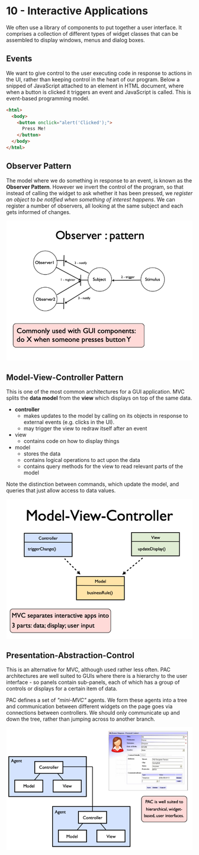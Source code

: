 # 10 - Interactive Applications

We often use a library of components to put together a user interface. It comprises a collection of different types of widget classes that can be assembled to display windows, menus and dialog boxes.

## Events

We want to give control to the user executing code in response to actions in the UI, rather than keeping control in the heart of our program. Below a snipped of JavaScript attached to an element in HTML document, where when a button is clicked it triggers an event and JavaScript is called. This is event-based programming model.

```html
<html>
  <body>
    <button onclick="alert('Clicked');">
      Press Me!
    </button>
  </body>
</html>
```

## Observer Pattern

The model where we do something in response to an event, is known as the **Observer Pattern**. However we invert the control of the program, so that instead of calling the widget to ask whether it has been pressed, we _register an object to be notified when something of interest happens_. We can register a number of observers, all looking at the same subject and each gets informed of changes.

![observer](./images/observer.png)

## Model-View-Controller Pattern

This is one of the most common architectures for a GUI application. MVC splits the **data model** from the **view** which displays on top of the same data.

- **controller**
  - makes updates to the model by calling on its objects in response to external events (e.g. clicks in the UI).
  - may trigger the view to redraw itself after an event
- view
  - contains code on how to display things
- model
  - stores the data
  - contains logical operations to act upon the data
  - contains query methods for the view to read relevant parts of the model

Note the distinction between commands, which update the model, and queries that just allow access to data values.

![model-view-controller](./images/mvc.png)

## Presentation-Abstraction-Control

This is an alternative for MVC, although used rather less often. PAC architectures are well suited to GUIs where there is a hierarchy to the user interface - so panels contain sub-panels, each of which has a group of controls or displays for a certain item of data.

PAC defines a set of _"mini-MVC"_ agents. We form these agents into a tree and communication between different widgets on the page goes via connections between controllers.
We should only communicate up and down the tree, rather than jumping across to another branch.

![presentation-abstraction-control](./images/pac.png)
